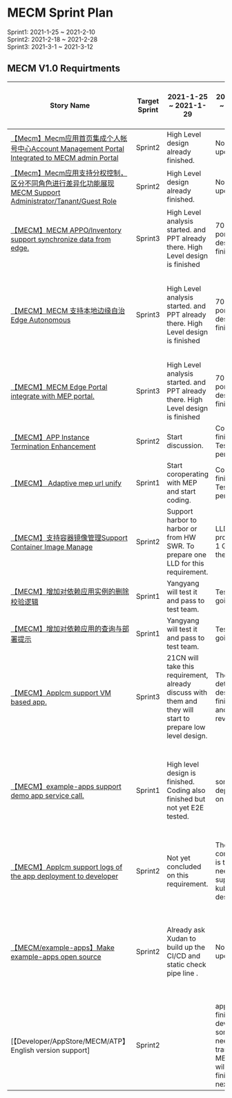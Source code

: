# MECM Sprint Plan
Sprint1: 2021-1-25 ~ 2021-2-10  
Sprint2: 2021-2-18 ~ 2021-2-28  
Sprint3: 2021-3-1 ~ 2021-3-12
## MECM V1.0 Requirtments
| Story Name | Target Sprint | 2021-1-25 ~ 2021-1-29 | 2021-2-1 ~ 2021-2-5 | 2021-2-8 ~ 2021-2-12 | 2021-2-15 ~ 2021-2-19 | 2021-2-22 ~ 2021-2-26 | 2021-3-1 ~ 2021-3-5 |2021-3-8 ~ 2021-3-12 |
|-----------|-------------|----------|-----------|-------------|----------|----------|----------|----------|
| [【Mecm】Mecm应用首页集成个人帐号中心Account Management Portal Integrated to MECM admin Portal](https://gitee.com/OSDT/dashboard/issues?id=I2E9M3)| Sprint2   |   High Level design  already finished.   |  No updates |    |  Low level design finished.  |  |  |  |
| [【Mecm】Mecm应用支持分权控制，区分不同角色进行差异化功能展现MECM Support Administrator/Tanant/Guest Role](https://gitee.com/OSDT/dashboard?issue_id=I2E6SS)| Sprint2   |   High Level design  already finished.   |  No updates  |    |  Low level design finished.     |  |  |  | 
| [【MECM】MECM APPO/Inventory support synchronize data from edge. ](https://gitee.com/OSDT/dashboard/issues?id=I2P7RL)| Sprint3   |   High Level analysis started. and PPT already there.  High Level design is finished | 70% portal/api design finished  |    |  Completed the design.  |  |  |  |
| [【MECM】MECM 支持本地边缘自治 Edge Autonomous ](https://gitee.com/OSDT/dashboard/issues?id=I2EB7C)| Sprint3   |     High Level analysis started. and PPT already there.  High Level design is finished   |  70% portal/api design finished   |    |  Completed the design.  One Gap: how to get the tenant id from edge local. Possible solution: when user operating the mepm portal he enter the tenantid.  |  |  |  |
| [【MECM】MECM Edge Portal integrate with MEP portal. ](https://gitee.com/OSDT/dashboard/issues?id=I2P7T7)| Sprint3   |     High Level analysis started. and PPT already there.  High Level design is finished   | 70% portal/api design finished   |    |   Completed the design.   |  |  |  |
| [【MECM】APP Instance Termination Enhancement  ](https://gitee.com/OSDT/dashboard/issues?id=I2DQVG)| Sprint2   |   Start discussion.   | Coding is finished. Test is pending.  |    |  Finished.  |  |  |  |
| [【MECM】 Adaptive mep url unify ](https://gitee.com/OSDT/dashboard/issues?id=I2NTWF)| Sprint1   |    Start coroperating with MEP and start coding.  |  Coding is finished. Test is pending.  |    |   Finished. |  |  |  |
| [【MECM】支持容器镜像管理Support Container Image Manage ](https://gitee.com/OSDT/dashboard/issues?id=I2E3V8)| Sprint2   |   Support harbor to harbor or from HW SWR. To prepare one LLD for this requirement.  | LLD is in progress, 1 GAP is there.  |    |  Coding is completed. Integration test is pending.(Zhaobaohui)  |  |  |  |
| [【MECM】增加对依赖应用实例的删除校验逻辑 ](https://gitee.com/OSDT/dashboard/issues?id=I24W8Z)| Sprint1   |   Yangyang will test it and pass to test team.   | Test is on going .  |    |  One issue with Developer. Currently it is pending.  |  |  |  |
| [【MECM】增加对依赖应用的查询与部署提示  ](https://gitee.com/OSDT/dashboard/issues?id=I1QWVL)| Sprint1   |   Yangyang will test it and pass to test team.   |   Test is on going .  |    |  One issue with Developer. Currently it is pending.   |  |  |  |
| [【MECM】Applcm support VM based app.  ](https://gitee.com/OSDT/dashboard/issues?id=I2P88K)| Sprint3   |   21CN will take this requirement, already discuss with them and they will start to prepare low level design.   |  The detailed design is finished and reviewed.  |    |  The design have been archived.  and openstack have been installed.|  |  |  |
| [【MECM】example-apps support demo app service call. ](https://gitee.com/OSDT/dashboard/issues?id=I2P8CH)| Sprint1   |    High level design is finished. Coding also finished but not yet E2E tested. |  some depends on MEP .  |    |  All coding including mep-agent and demo app have been finished. 1. One guidence on how to developer(readme file). 2. CI/CD for example-apps(XuDan)  |  |  |  |
| [【MECM】Applcm support logs of the app deployment to developer ](https://gitee.com/OSDT/dashboard/issues?id=I2P8KM)| Sprint2   |    Not yet concluded on this requirement.   | The conclusion is there, need to support kubectl describe.   |    |  Finished. All details have beed delivered to Developer team.  |  |  |  |
| [【MECM/example-apps】Make  example-apps open source](https://gitee.com/OSDT/dashboard/issues?id=I2P8VJ)| Sprint2   |    Already ask Xudan to build up the CI/CD and static check pipe line .   |  No updates. |    |   All coding including mep-agent and demo app have been finished. 1. One guidence on how to developer(readme file). 2. CI/CD for example-apps(XuDan)  |  |  |  |
| [【Developer/AppStore/MECM/ATP】English version support]| Sprint2   |    |  appstore finished. developer some file need to translate. MECM/ATP will be finished next week. |    |    |  |  |  |